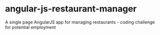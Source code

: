 angular-js-restaurant-manager
=============================

A single page AngularJS app for managing restaurants - coding challenge for potential employment
